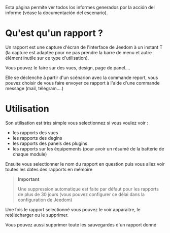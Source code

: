 Esta página permite ver todos los informes generados por la acción del informe (véase la documentación del escenario).

# Qu'est qu'un rapport ?

Un rapport est une capture d'écran de l'interface de Jeedom à un instant T (la capture est adaptée pour ne pas prendre la barre de menu et autre élément inutile sur ce type d'utilisation).

Vous pouvez le faire sur des vues, design, page de panel....

Elle se déclenche à partir d'un scénarion avec la commande report, vous pouvez choisir de vous faire envoyer ce rapport à l'aide d'une commande message (mail, télégram....)

# Utilisation

Son utilisation est très simple vous selectionnez si vous voulez voir :

-   les rapports des vues
-   les rapports des degins
-   les rapports des panels des plugins
- les rapports sur les équipements (pour avoir un résumé de la batterie de chaque module)

Ensuite vous selectionner le nom du rapport en question puis vous allez voir toutes les dates des rapports en mémoire

> **Important**
>
> Une suppression automatique est faite par défaut pour les rapports de plus de 30 jours (vous pouvez configurer ce délai dans la configuration de Jeedom)

Une fois le rapport selectionné vous pouvez le voir apparaitre, le retélécharger ou le supprimer.

Vous pouvez aussi supprimer toute les sauvegardes d'un rapport donné

